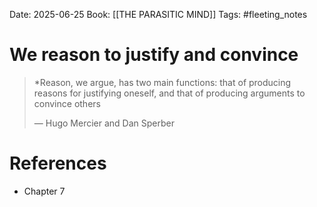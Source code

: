 Date: 2025-06-25
Book: [[THE PARASITIC MIND]]
Tags: #fleeting_notes 

# We reason to justify and convince

>*Reason, we argue, has two main functions: that of producing reasons for justifying oneself, and that of producing arguments to convince others 
>
>— Hugo Mercier and Dan Sperber

# References
- Chapter 7
 